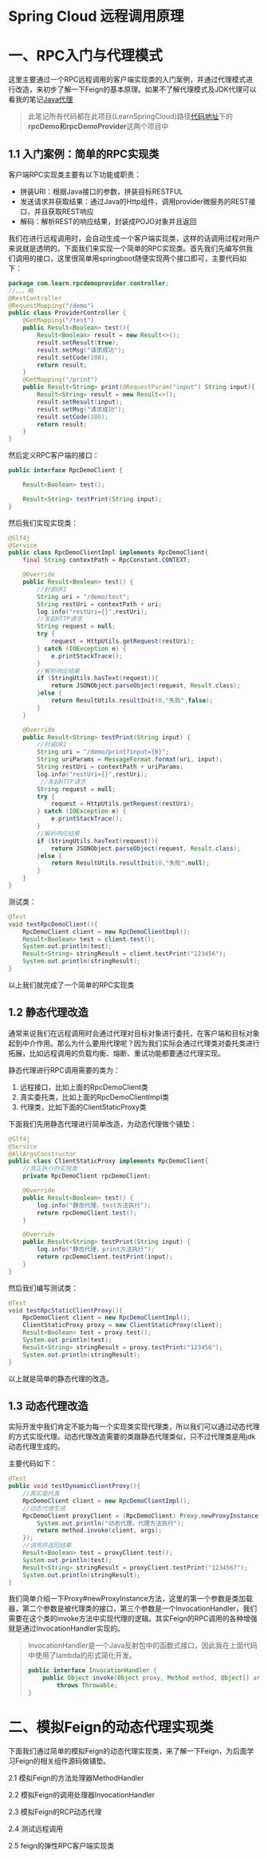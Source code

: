 # Spring Cloud 远程调用原理

# 一、RPC入门与代理模式

这里主要通过一个RPC远程调用的客户端实现类的入门案例，并通过代理模式进行改造，来初步了解一下Feign的基本原理。如果不了解代理模式及JDK代理可以看我的笔记[Java代理](https://www.cnblogs.com/yhr520/p/15601620.html)

> 此笔记所有代码都在此项目(LearnSpringCloud)路径[代码地址](https://github.com/Loserfromlazy/LearnSpringCloud/)下的**rpcDemo和rpcDemoProvider**这两个项目中

## 1.1 入门案例：简单的RPC实现类

客户端RPC实现类主要有以下功能或职责：

- 拼装URI：根据Java接口的参数，拼装目标RESTFUL
- 发送请求并获取结果：通过Java的Http组件，调用provider微服务的REST接口，并且获取REST响应
- 解码：解析REST的响应结果，封装成POJO对象并且返回

我们在进行远程调用时，会自动生成一个客户端实现类，这样的话调用过程对用户来说就是透明的。下面我们来实现一个简单的RPC实现类。首先我们先编写供我们调用的接口，这里很简单用springboot随便实现两个接口即可，主要代码如下：

```java
package com.learn.rpcdemoprovider.controller;
//。。。略
@RestController
@RequestMapping("/demo")
public class ProviderController {
    @GetMapping("/test")
    public Result<Boolean> test(){
        Result<Boolean> result = new Result<>();
        result.setResult(true);
        result.setMsg("请求成功");
        result.setCode(100);
        return result;
    }
    @GetMapping("/print")
    public Result<String> print(@RequestParam("input") String input){
        Result<String> result = new Result<>();
        result.setResult(input);
        result.setMsg("请求成功");
        result.setCode(100);
        return result;
    }
}
```

然后定义RPC客户端的接口：

```java
public interface RpcDemoClient {

    Result<Boolean> test();

    Result<String> testPrint(String input);
}
```

然后我们实现实现类：

```java
@Slf4j
@Service
public class RpcDemoClientImpl implements RpcDemoClient{
    final String contextPath = RpcConstant.CONTEXT;

    @Override
    public Result<Boolean> test() {
        //封装URI
        String uri = "/demo/test";
        String restUri = contextPath + uri;
        log.info("restUri={}",restUri);
        //发起HTTP请求
        String request = null;
        try {
            request = HttpUtils.getRequest(restUri);
        } catch (IOException e) {
            e.printStackTrace();
        }
        //解析响应结果
        if (StringUtils.hasText(request)){
            return JSONObject.parseObject(request, Result.class);
        }else {
            return ResultUtils.resultInit(0,"失败",false);
        }
    }

    @Override
    public Result<String> testPrint(String input) {
        //封装URI
        String uri = "/demo/print?input={0}";
        String uriParams = MessageFormat.format(uri, input);
        String restUri = contextPath + uriParams;
        log.info("restUri={}",restUri);
         //发起HTTP请求
        String request = null;
        try {
            request = HttpUtils.getRequest(restUri);
        } catch (IOException e) {
            e.printStackTrace();
        }
        //解析响应结果
        if (StringUtils.hasText(request)){
            return JSONObject.parseObject(request, Result.class);
        }else {
            return ResultUtils.resultInit(0,"失败",null);
        }
    }
}
```

测试类：

```java
@Test
void testRpcDemoClient(){
    RpcDemoClient client = new RpcDemoClientImpl();
    Result<Boolean> test = client.test();
    System.out.println(test);
    Result<String> stringResult = client.testPrint("123456");
    System.out.println(stringResult);
}
```

以上我们就完成了一个简单的RPC实现类

## 1.2 静态代理改造

通常来说我们在远程调用时会通过代理对目标对象进行委托，在客户端和目标对象起到中介作用。那么为什么要用代理呢？因为我们实际会通过代理类对委托类进行拓展，比如远程调用的负载均衡、熔断、重试功能都要通过代理实现。

静态代理进行RPC调用需要的类为：

1. 远程接口，比如上面的RpcDemoClient类
2. 真实委托类，比如上面的RpcDemoClientImpl类
3. 代理类，比如下面的ClientStaticProxy类

下面我们先用静态代理进行简单改造，为动态代理做个铺垫：

```java
@Slf4j
@Service
@AllArgsConstructor
public class ClientStaticProxy implements RpcDemoClient{
    //真正执行的实现类
    private RpcDemoClient rpcDemoClient;

    @Override
    public Result<Boolean> test() {
        log.info("静态代理，test方法执行");
        return rpcDemoClient.test();
    }

    @Override
    public Result<String> testPrint(String input) {
        log.info("静态代理，print方法执行");
        return rpcDemoClient.testPrint(input);
    }
}
```

然后我们编写测试类：

```java
@Test
void testRpcStaticClientProxy(){
    RpcDemoClient client = new RpcDemoClientImpl();
    ClientStaticProxy proxy = new ClientStaticProxy(client);
    Result<Boolean> test = proxy.test();
    System.out.println(test);
    Result<String> stringResult = proxy.testPrint("123456");
    System.out.println(stringResult);
}
```

以上就是简单的静态代理的改造。

## 1.3 动态代理改造

实际开发中我们肯定不能为每一个实现类实现代理类，所以我们可以通过动态代理的方式实现代理。动态代理改造需要的类跟静态代理类似，只不过代理类是用jdk动态代理生成的。

主要代码如下：

```java
@Test
public void testDynamicClientProxy(){
    //真实委托类
    RpcDemoClient client = new RpcDemoClientImpl();
    //动态代理生成
    RpcDemoClient proxyClient = (RpcDemoClient) Proxy.newProxyInstance(RpcDemoApplicationTests.class.getClassLoader(), new Class[]{RpcDemoClient.class}, (proxy, method, args) -> {
        System.out.println("动态代理，代理方法执行");
        return method.invoke(client, args);
    });
    //调用并返回结果
    Result<Boolean> test = proxyClient.test();
    System.out.println(test);
    Result<String> stringResult = proxyClient.testPrint("1234567");
    System.out.println(stringResult);
}
```

我们简单介绍一下Proxy#newProxyInstance方法，这里的第一个参数是类加载器，第二个参数是被代理类的接口，第三个参数是一个InvocationHandler，我们需要在这个类的invoke方法中实现代理的逻辑。其实Feign的RPC调用的各种增强就是通过InvocationHandler实现的。

> InvocationHandler是一个Java反射包中的函数式接口，因此我在上面代码中使用了lambda的形式简化开发。
>
> ```java
> public interface InvocationHandler {
>     public Object invoke(Object proxy, Method method, Object[] args)
>         throws Throwable;
> }
> ```

# 二、模拟Feign的动态代理实现类

下面我们通过简单的模拟Feign的动态代理实现类，来了解一下Feign，为后面学习Feign的相关组件源码做铺垫。

2.1 模拟Feign的方法处理器MethodHandler

2.2 模拟Feign的调用处理器InvocationHandler

2.3 模拟Feign的RCP动态代理

2.4 测试远程调用

2.5 feign的弹性RPC客户端实现类



